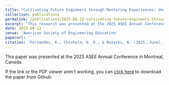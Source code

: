```yaml
---
title: "Cultivating Future Engineers through Mentoring Experiences: Undergraduate Student Perceptions of Mentorship in an Educational STEM K-12 Summer Program"
collection: publications
permalink: /publications/2025-06-22-cultivating-future-engineers-through-mentoring-experiences
excerpt: 'This research was presented at the 2025 ASEE Annual Conference in Montreal, Canada.'
date: 2025-06-22
venue: 'American Society of Engineering Education'
paperurl: ''
citation: 'Fernandez, K., Chisholm, K. D., & Ruzycki, N. (2025, June), <i>Examining STEMM Mentorship within Student Organizations in Higher Education through a Critical Lens</i>. Research presented at the 2025 ASEE Annual Conference in Montreal, Canada.'
---
```

This paper was presented at the 2025 ASEE Annual Conference in Montreal, Canada.

If the link or the PDF viewer aren't working, you can [click here](https://github.com/KassSTEM/KassSTEM.github.io/blob/cb6a59d73606a65962bf7a111ecc50012a026697/files/cultivating-future-engineers-through-mentoring-experiences.pdf) to download the paper from Github.

<object id=paper data="/files/cultivating-future-engineers-through-mentoring-experiences.pdf" width="1000" height="1000" type='application/pdf'></object>
